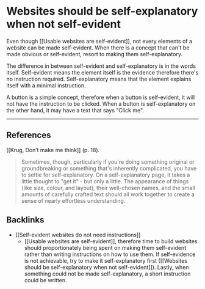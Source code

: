 # Websites should be self-explanatory when not self-evident
Even though [[Usable websites are self-evident]], not every elements of a website can be made self-evident. When there is a concept that can't be made obvious or self-evident, resort to making them self-explanatory.

The difference in between self-evident and self-explanatory is in the words itself. Self-evident means the element itself is the evidence therefore there's no instruction required. Self-explanatory means that the element explains itself with a minimal instruction.

A button is a simple concept, therefore when a button is self-evident, it will not have the instruction to be clicked. When a button is self-explanatory on the other hand, it may have a text that says "Click me".

- - -
## References
[[Krug, Don’t make me think]] (p. 18).
> Sometimes, though, particularly if you're doing something original or groundbreaking or something that's inherently complicated, you have to settle for self-explanatory. On a self-explanatory page, it takes a little thought to "get it" - but only a little. The appearance of things (like size, colour, and layout), their well-chosen names, and the small amounts of carefully crafted text should all work together to create a sense of nearly effortless understanding.

## Backlinks
* [[Self-evident websites do not need instructions]]
	* [[Usable websites are self-evident]], therefore time to build websites should proportionately being spent on making them self-evident rather than writing instructions on how to use them. If self-evidence is not achievable, try to make it self-explanatory first ([[Websites should be self-explanatory when not self-evident]]). Lastly, when something could not be made self-explanatory, a short instruction could be written.

<!-- #evergreen -->

<!-- {BearID:4B7B7638-B4E3-4E7C-B324-45FE3F740209-408-00021822E811F571} -->
